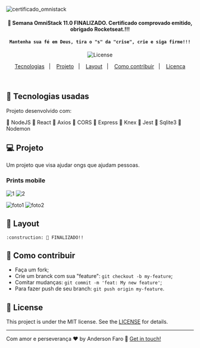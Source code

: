 ![certificado_omnistack](https://user-images.githubusercontent.com/3237047/78772413-1a1eb080-7968-11ea-8ae3-e751092432fe.png)




<h4 align="center"> 
	 🚀 Semana OmniStack 11.0 FINALIZADO.
	    Certificado comprovado emitido, obrigado Rocketseat.!!!
	
</h4>
<h4 align="center"> 

	Mantenha sua fé em Deus, tira o "s" da "crise", crie e siga firme!!!
</h4>

<p align="center">
  
  
  <img alt="License" src="https://img.shields.io/badge/license-MIT-brightgreen">
</p>

<p align="center">
  <a href="#rocket-Technologies">Tecnologias</a>&nbsp;&nbsp;&nbsp;|&nbsp;&nbsp;&nbsp;
  <a href="#-project">Projeto</a>&nbsp;&nbsp;&nbsp;|&nbsp;&nbsp;&nbsp;
  <a href="#-layout">Layout</a>&nbsp;&nbsp;&nbsp;|&nbsp;&nbsp;&nbsp;
  <a href="#-how-to-contribute">Como contribuir</a>&nbsp;&nbsp;&nbsp;|&nbsp;&nbsp;&nbsp;
  <a href="#memo-license">Licença</a>
</p>

<br>

## :rocket: Tecnologias usadas

Projeto desenvolvido com:

📌 NodeJS
📌 React
📌 Axios
📌 CORS
📌 Express
📌 Knex
📌 Jest
📌 Sqlite3
📌 Nodemon

## 💻 Projeto

Um projeto que visa ajudar ongs que ajudam pessoas.

### Prints mobile

![1](https://user-images.githubusercontent.com/3237047/77816268-35eca180-70a0-11ea-9f89-6355d5dfb7f2.png)
![2](https://user-images.githubusercontent.com/3237047/77816272-3dac4600-70a0-11ea-88df-feb0685ae7ac.png)


![foto1](https://user-images.githubusercontent.com/3237047/77816687-5b2edf00-70a3-11ea-9070-95cd7ea402b0.png)
![foto2](https://user-images.githubusercontent.com/3237047/77816689-5d913900-70a3-11ea-9882-99ed8def92a6.png)



## 🔖 Layout

	:construction: 🚀 FINALIZADO!!

## 🤔 Como contribuir

- Faça um fork;
- Crie um branck com sua "feature": `git checkout -b my-feature`;
- Comitar mudanças: `git commit -m 'feat: My new feature'`;
- Para fazer push de seu branch: `git push origin my-feature`.

## :memo: License

This project is under the MIT license. See the [LICENSE](LICENSE.md) for details.

---

Com amor e perseverança ♥ by Anderson Faro :wave: [Get in touch!](https://www.linkedin.com/in/faroanderson/)


